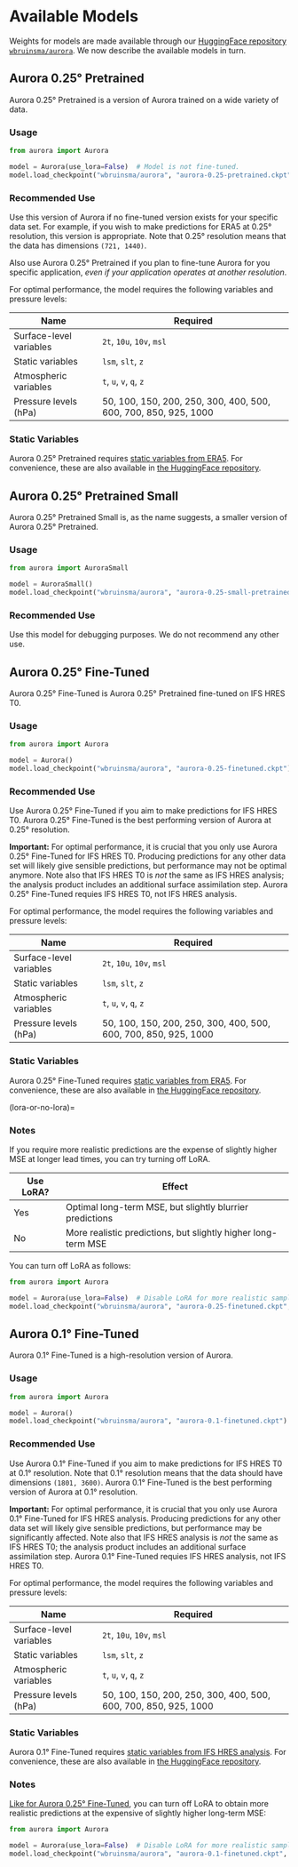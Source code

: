 # Available Models

Weights for models are made available through our [HuggingFace repository `wbruinsma/aurora`](https://huggingface.co/wbruinsma/aurora).
We now describe the available models in turn.

## Aurora 0.25° Pretrained

Aurora 0.25° Pretrained is a version of Aurora trained on a wide variety of data.

### Usage

```python
from aurora import Aurora

model = Aurora(use_lora=False)  # Model is not fine-tuned.
model.load_checkpoint("wbruinsma/aurora", "aurora-0.25-pretrained.ckpt")
```

### Recommended Use

Use this version of Aurora if no fine-tuned version exists for your specific data set.
For example, if you wish to make predictions for ERA5 at 0.25° resolution, this version is appropriate.
Note that 0.25° resolution means that the data has dimensions `(721, 1440)`.

Also use Aurora 0.25° Pretrained if you plan to fine-tune Aurora for you specific application,
_even if your application operates at another resolution_.

For optimal performance, the model requires the following variables and pressure levels:

| Name | Required |
| - | - |
| Surface-level variables | `2t`, `10u`, `10v`, `msl` |
| Static variables | `lsm`, `slt`, `z` |
| Atmospheric variables | `t`, `u`, `v`, `q`, `z` |
| Pressure levels (hPa) | 50, 100, 150, 200, 250, 300, 400, 500, 600, 700, 850, 925, 1000 |


### Static Variables

Aurora 0.25° Pretrained requires
[static variables from ERA5](https://cds.climate.copernicus.eu/cdsapp#!/dataset/reanalysis-era5-single-levels?tab=form).
For convenience, these are also available in
[the HuggingFace repository](https://huggingface.co/wbruinsma/aurora/blob/main/aurora-0.25-static.pickle).

## Aurora 0.25° Pretrained Small

Aurora 0.25° Pretrained Small is, as the name suggests, a smaller version of Aurora 0.25° Pretrained.

### Usage

```python
from aurora import AuroraSmall

model = AuroraSmall()
model.load_checkpoint("wbruinsma/aurora", "aurora-0.25-small-pretrained.ckpt")
```

### Recommended Use

Use this model for debugging purposes.
We do not recommend any other use.

## Aurora 0.25° Fine-Tuned

Aurora 0.25° Fine-Tuned is Aurora 0.25° Pretrained fine-tuned on IFS HRES T0.

### Usage

```python
from aurora import Aurora

model = Aurora()
model.load_checkpoint("wbruinsma/aurora", "aurora-0.25-finetuned.ckpt")
```

### Recommended Use

Use Aurora 0.25° Fine-Tuned if you aim to make predictions for IFS HRES T0.
Aurora 0.25° Fine-Tuned is the best performing version of Aurora at 0.25° resolution.

**Important:**
For optimal performance, it is crucial that you only use Aurora 0.25° Fine-Tuned for IFS HRES T0.
Producing predictions for any other data set will likely give sensible predictions,
but performance may not be optimal anymore.
Note also that IFS HRES T0 is _not_ the same as IFS HRES analysis;
the analysis product includes an additional surface assimilation step.
Aurora 0.25° Fine-Tuned requies IFS HRES T0, not IFS HRES analysis.

For optimal performance, the model requires the following variables and pressure levels:

| Name | Required |
| - | - |
| Surface-level variables | `2t`, `10u`, `10v`, `msl` |
| Static variables | `lsm`, `slt`, `z` |
| Atmospheric variables | `t`, `u`, `v`, `q`, `z` |
| Pressure levels (hPa) | 50, 100, 150, 200, 250, 300, 400, 500, 600, 700, 850, 925, 1000 |


### Static Variables

Aurora 0.25° Fine-Tuned requires
[static variables from ERA5](https://cds.climate.copernicus.eu/cdsapp#!/dataset/reanalysis-era5-single-levels?tab=form).
For convenience, these are also available in
[the HuggingFace repository](https://huggingface.co/wbruinsma/aurora/blob/main/aurora-0.25-static.pickle).

(lora-or-no-lora)=
### Notes

If you require more realistic predictions are the expense of slightly higher MSE at longer lead times, you can try turning off LoRA.

| Use LoRA? | Effect |
| - | - |
| Yes | Optimal long-term MSE, but slightly blurrier predictions |
| No | More realistic predictions, but slightly higher long-term MSE |

You can turn off LoRA as follows:

```python
from aurora import Aurora

model = Aurora(use_lora=False)  # Disable LoRA for more realistic samples.
model.load_checkpoint("wbruinsma/aurora", "aurora-0.25-finetuned.ckpt", strict=False)
```

## Aurora 0.1° Fine-Tuned

Aurora 0.1° Fine-Tuned is a high-resolution version of Aurora.

### Usage

```python
from aurora import Aurora

model = Aurora()
model.load_checkpoint("wbruinsma/aurora", "aurora-0.1-finetuned.ckpt")
```

### Recommended Use

Use Aurora 0.1° Fine-Tuned if you aim to make predictions for IFS HRES T0 at 0.1° resolution.
Note that 0.1° resolution means that the data should have dimensions `(1801, 3600)`.
Aurora 0.1° Fine-Tuned is the best performing version of Aurora at 0.1° resolution.

**Important:**
For optimal performance, it is crucial that you only use Aurora 0.1° Fine-Tuned for IFS HRES analysis.
Producing predictions for any other data set will likely give sensible predictions,
but performance may be significantly affected.
Note also that IFS HRES analysis is _not_ the same as IFS HRES T0;
the analysis product includes an additional surface assimilation step.
Aurora 0.1° Fine-Tuned requies IFS HRES analysis, not IFS HRES T0.

For optimal performance, the model requires the following variables and pressure levels:

| Name | Required |
| - | - |
| Surface-level variables | `2t`, `10u`, `10v`, `msl` |
| Static variables | `lsm`, `slt`, `z` |
| Atmospheric variables | `t`, `u`, `v`, `q`, `z` |
| Pressure levels (hPa) | 50, 100, 150, 200, 250, 300, 400, 500, 600, 700, 850, 925, 1000 |


### Static Variables

Aurora 0.1° Fine-Tuned requires
[static variables from IFS HRES analysis](https://rda.ucar.edu/datasets/ds113.1/).
For convenience, these are also available in
[the HuggingFace repository](https://huggingface.co/wbruinsma/aurora/blob/main/aurora-0.1-static.pickle).

### Notes

[Like for Aurora 0.25° Fine-Tuned](lora-or-no-lora),
you can turn off LoRA to obtain more realistic predictions at the expensive of slightly higher long-term MSE:

```python
from aurora import Aurora

model = Aurora(use_lora=False)  # Disable LoRA for more realistic samples.
model.load_checkpoint("wbruinsma/aurora", "aurora-0.1-finetuned.ckpt", strict=False)
```
